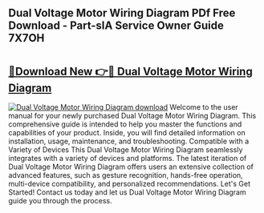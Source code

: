 ## Dual Voltage Motor Wiring Diagram PDf Free Download - Part-sIA Service Owner Guide 7X7OH

# <h2><a href="http://dfj9xdz.blite.top/?on=Dual+Voltage+Motor+Wiring+Diagram">🔗Download New 👉🔴 Dual Voltage Motor Wiring Diagram</a></h2>

[![Dual Voltage Motor Wiring Diagram download](https://i.imgur.com/lujVjoI.png)](http://dfj9xdz.blite.top/?on=Dual+Voltage+Motor+Wiring+Diagram)
Welcome to the user manual for your newly purchased Dual Voltage Motor Wiring Diagram. This comprehensive guide is intended to help you master the functions and capabilities of your product. Inside, you will find detailed information on installation, usage, maintenance, and troubleshooting. Compatible with a Variety of Devices This Dual Voltage Motor Wiring Diagram seamlessly integrates with a variety of devices and platforms. The latest iteration of Dual Voltage Motor Wiring Diagram offers users an extensive collection of advanced features, such as gesture recognition, hands-free operation, multi-device compatibility, and personalized recommendations. Let's Get Started! Contact us today and let us Dual Voltage Motor Wiring Diagram guide you through the process.
